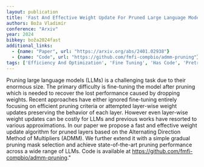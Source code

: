 ```yaml
---
layout: publication
title: 'Fast And Effective Weight Update For Pruned Large Language Models'
authors: Boža Vladimír
conference: "Arxiv"
year: 2024
bibkey: boža2024fast
additional_links:
  - {name: "Paper", url: "https://arxiv.org/abs/2401.02938"}
  - {name: "Code", url: "https://github.com/fmfi-compbio/admm-pruning"}
tags: ['Efficiency And Optimization', 'Fine Tuning', 'Has Code', 'Pretraining Methods', 'Pruning', 'Training Techniques']
---
```

Pruning large language models (LLMs) is a challenging task due to their enormous size. The primary difficulty is fine-tuning the model after pruning which is needed to recover the lost performance caused by dropping weights. Recent approaches have either ignored fine-tuning entirely focusing on efficient pruning criteria or attempted layer-wise weight updates preserving the behavior of each layer. However even layer-wise weight updates can be costly for LLMs and previous works have resorted to various approximations. In our paper we propose a fast and effective weight update algorithm for pruned layers based on the Alternating Direction Method of Multipliers (ADMM). We further extend it with a simple gradual pruning mask selection and achieve state-of-the-art pruning performance across a wide range of LLMs. Code is available at https://github.com/fmfi-compbio/admm-pruning."
